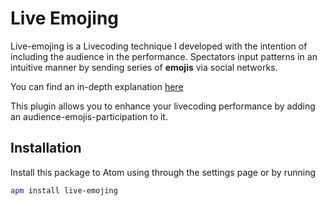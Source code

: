 # Live Emojing

Live-emojing is a Livecoding technique I developed with the intention of including the audience in the performance. Spectators input  patterns in an intuitive manner by sending series of **emojis** via social networks.

You can find an in-depth explanation [here](http://diegodorado.github.io/works/live-emojing/)

This  plugin allows you to enhance your livecoding performance by adding an audience-emojis-participation to it.

## Installation

Install this package to Atom using through the settings page or by running

```bash
apm install live-emojing
```
